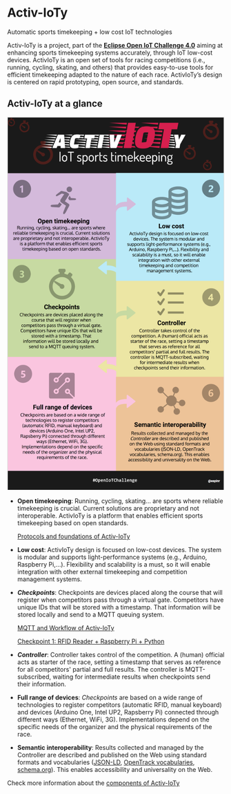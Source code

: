# Activ-IoTy

Automatic sports timekeeping + low cost IoT technologies

Activ-IoTy is a project, part of the **[Eclipse Open IoT Challenge 4.0](https://iot.eclipse.org/open-iot-challenge/)** aiming at enhancing sports timekeeping systems accurately, through IoT low-cost devices. ActivIoTy is an open set of tools for racing competitions (i.e., running, cycling, skating, and others) that provides easy-to-use tools for efficient timekeeping adapted to the nature of each race. ActivIoTy’s design is centered on rapid prototyping, open source, and standards. 

## Activ-IoTy at a glance

![Activ-IoTy Infographic][infographic]

* **Open timekeeping**: Running, cycling, skating… are sports where reliable timekeeping is crucial. Current solutions are proprietary and not interoperable. ActivIoTy is a platform that enables efficient sports timekeeping based on open standards.

   [Protocols and foundations of Activ-IoTy](./docs/protocols.md)
  
* **Low cost**: ActivIoTy design is focused on low-cost devices. The system is modular and supports light-performance systems (e.g., Arduino, Raspberry Pi,…). Flexibility and scalability is a must, so it will enable integration with other external timekeeping and competition management systems.
* ***Checkpoints***: Checkpoints are devices placed along the course that will register when competitors pass through a virtual gate. Competitors have unique IDs that will be stored with a timestamp. That information will be stored locally and  send to a MQTT queuing system.

   [MQTT and Workflow of Activ-IoTy](./docs/pubsub.md)
   
   [Checkpoint 1: RFID Reader + Raspberry Pi + Python](./docs/checkpoints/rfid-reader-python/rfid-python.md)

* ***Controller***: Controller takes control of the competition. A (human) official acts as starter of the race, setting a timestamp that serves as reference for all competitors' partial and full results. The controller is MQTT-subscribed, waiting for intermediate results when checkpoints send their information. 

* **Full range of devices**: *Checkpoints* are based on a wide range of technologies to register competitors (automatic RFID, manual keyboard) and devices (Arduino One, Intel UP2, Rapsberry Pi) connected through different ways (Ethernet, WiFi, 3G). Implementations depend on the specific needs of the organizer and the physical requirements of the race. 

* **Semantic interoperability**: Results collected and managed by the Controller are described and published on the Web using standard formats and vocabularies ([JSON-LD](https://json-ld.org/), [OpenTrack vocabularies](https://github.com/w3c/opentrack-cg), [schema.org](http://schema.org)). This enables accessibility and universality on the Web. 


Check more information about the [components of Activ-IoTy](./docs/components.md)


[mainlogo]: ./docs/images/logo/activIoTy.svg "Logo of ActivIoTy"
[infographic]: ./docs/images/infographic.png "Components of ActivIoTy"